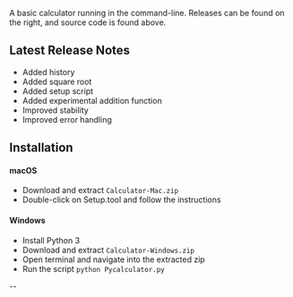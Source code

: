 A basic calculator running in the command-line. Releases can be found on the right, and source code is found above.

## Latest Release Notes

- Added history
- Added square root
- Added setup script
- Added experimental addition function
- Improved stability
- Improved error handling

## Installation

#### macOS

- Download and extract `Calculator-Mac.zip`
- Double-click on Setup.tool and follow the instructions

#### Windows

- Install Python 3
- Download and extract `Calculator-Windows.zip`
- Open terminal and navigate into the extracted zip
- Run the script
  `python Pycalculator.py`

--
